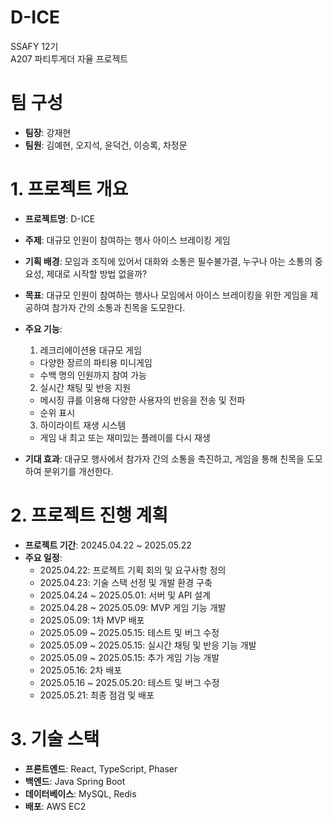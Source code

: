 # D-ICE
SSAFY 12기  
A207 파티투게더 자율 프로젝트

# 팀 구성

- **팀장**: 강재현
- **팀원**: 김예현, 오지석, 윤덕건, 이승록, 차정문

# 1. 프로젝트 개요

- **프로젝트명**: D-ICE
- **주제**: 대규모 인원이 참여하는 행사 아이스 브레이킹 게임
- **기획 배경**: 모임과 조직에 있어서 대화와 소통은 필수불가결, 누구나 아는 소통의 중요성, 제대로 시작할 방법 없을까?
- **목표**: 대규모 인원이 참여하는 행사나 모임에서 아이스 브레이킹을 위한 게임을 제공하여 참가자 간의 소통과 친목을 도모한다.
- **주요 기능**:
  1. 레크리에이션용 대규모 게임
  - 다양한 장르의 파티용 미니게임
  - 수백 명의 인원까지 참여 가능

  2. 실시간 채팅 및 반응 지원
  - 메시징 큐를 이용해 다양한 사용자의 반응을 전송 및 전파
  - 순위 표시

  3. 하이라이트 재생 시스템
  - 게임 내 최고 또는 재미있는 플레이를 다시 재생
- **기대 효과**: 대규모 행사에서 참가자 간의 소통을 촉진하고, 게임을 통해 친목을 도모하여 분위기를 개선한다.

# 2. 프로젝트 진행 계획

- **프로젝트 기간**: 20245.04.22 ~ 2025.05.22
- **주요 일정**:
  - 2025.04.22: 프로젝트 기획 회의 및 요구사항 정의
  - 2025.04.23: 기술 스택 선정 및 개발 환경 구축
  - 2025.04.24 ~ 2025.05.01: 서버 및 API 설계
  - 2025.04.28 ~ 2025.05.09: MVP 게임 기능 개발
  - 2025.05.09: 1차 MVP 배포
  - 2025.05.09 ~ 2025.05.15: 테스트 및 버그 수정
  - 2025.05.09 ~ 2025.05.15: 실시간 채팅 및 반응 기능 개발
  - 2025.05.09 ~ 2025.05.15: 추가 게임 기능 개발
  - 2025.05.16: 2차 배포
  - 2025.05.16 ~ 2025.05.20: 테스트 및 버그 수정
  - 2025.05.21: 최종 점검 및 배포

# 3. 기술 스택
- **프론트엔드**: React, TypeScript, Phaser
- **백엔드**: Java Spring Boot
- **데이터베이스**: MySQL, Redis
- **배포**: AWS EC2